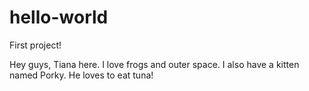 # hello-world
First project!

Hey guys, Tiana here. I love frogs and outer space.
I also have a kitten named Porky. He loves to eat tuna!
